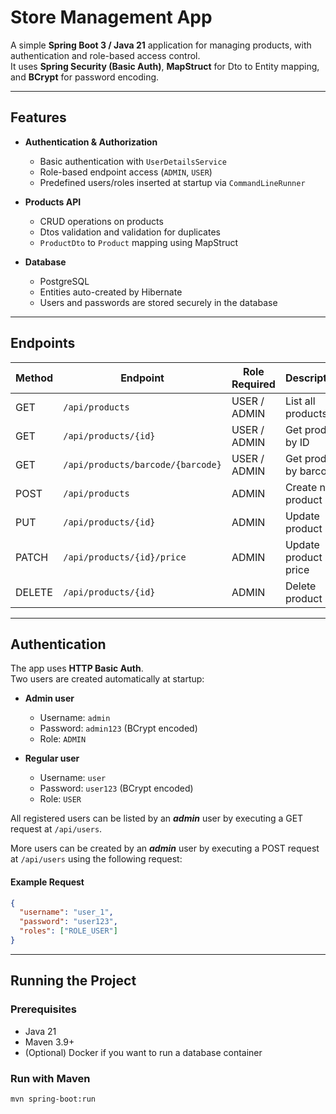# Store Management App

A simple **Spring Boot 3 / Java 21** application for managing products, with authentication and role-based access control.  
It uses **Spring Security (Basic Auth)**, **MapStruct** for Dto to Entity mapping, and **BCrypt** for password encoding.

---

## Features

- **Authentication & Authorization**
    - Basic authentication with `UserDetailsService`
    - Role-based endpoint access (`ADMIN`, `USER`)
    - Predefined users/roles inserted at startup via `CommandLineRunner`

- **Products API**
    - CRUD operations on products
    - Dtos validation and validation for duplicates
    - `ProductDto` to `Product` mapping using MapStruct

- **Database**
    - PostgreSQL
    - Entities auto-created by Hibernate
    - Users and passwords are stored securely in the database

---

## Endpoints

| Method | Endpoint                  | Role Required | Description                  |
|--------|----------------------------|---------------|------------------------------|
| GET    | `/api/products`            | USER / ADMIN  | List all products            |
| GET    | `/api/products/{id}`       | USER / ADMIN  | Get product by ID            |
| GET    | `/api/products/barcode/{barcode}` | USER / ADMIN | Get product by barcode |
| POST   | `/api/products`            | ADMIN         | Create new product           |
| PUT    | `/api/products/{id}`       | ADMIN         | Update product               |
| PATCH  | `/api/products/{id}/price` | ADMIN         | Update product price         |
| DELETE | `/api/products/{id}`       | ADMIN         | Delete product               |

---

## Authentication

The app uses **HTTP Basic Auth**.  
Two users are created automatically at startup:

- **Admin user**
    - Username: `admin`
    - Password: `admin123` (BCrypt encoded)
    - Role: `ADMIN`

- **Regular user**
    - Username: `user`
    - Password: `user123` (BCrypt encoded)
    - Role: `USER`

All registered users can be listed by an ***admin*** user by executing a GET request at `/api/users`.

More users can be created by an ***admin*** user by executing a POST request at `/api/users` using the following request:
#### Example Request
```json
{
  "username": "user_1",
  "password": "user123",
  "roles": ["ROLE_USER"]
}
```

---

## Running the Project

### Prerequisites
- Java 21
- Maven 3.9+
- (Optional) Docker if you want to run a database container

### Run with Maven
```bash
mvn spring-boot:run
